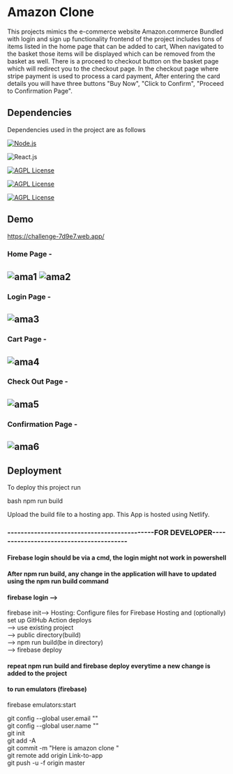 # Amazon Clone
This projects mimics the e-commerce website Amazon.commerce
Bundled with login and sign up functionality frontend of the 
project includes tons of items listed in the home page that 
can be added to cart, When navigated to the basket those items
 will be displayed which can be removed from the basket as well.
There is a proceed to checkout button on the basket page which 
will redirect you to the checkout page.
In the checkout page where stripe payment is used to process a 
card payment, After entering the card details you will have three 
buttons "Buy Now", "Click to Confirm", "Proceed to Confirmation Page".



## Dependencies

Dependencies used in the project are as follows

[![Node.js](https://img.shields.io/badge/Dependency-Node.js-red)](https://nodejs.org/en/)

![React.js](https://img.shields.io/badge/Library-React.js-blue)

[![AGPL License](https://img.shields.io/badge/Backend-Firebase-lightgrey)](http://www.firebase.com)

[![AGPL License](https://img.shields.io/badge/dependency-Javascript-orange)](http://www.javascript.com)

[![AGPL License](https://img.shields.io/badge/UI-Material--UI-yellowgreen)](http://www.materialui.com)


## Demo
https://challenge-7d9e7.web.app/

### Home Page -
![ama1](https://user-images.githubusercontent.com/86125077/210316057-d9b6e135-dd91-481a-888d-6e86337e85da.png)
![ama2](https://user-images.githubusercontent.com/86125077/210316068-ec57bd1b-0070-4d30-bc1e-a64c2d67c132.png)
-----------------------------------------------------------------------------------------------------------------------------------------------------------------------

### Login Page -
![ama3](https://user-images.githubusercontent.com/86125077/210316277-ac8ad501-91ee-4e08-818e-b2a0b178428b.png)
-----------------------------------------------------------------------------------------------------------------------------------------------------------------------

### Cart Page -
![ama4](https://user-images.githubusercontent.com/86125077/210316181-14e39547-3846-4280-9753-6b734871a306.png)
-----------------------------------------------------------------------------------------------------------------------------------------------------------------------

### Check Out Page -
![ama5](https://user-images.githubusercontent.com/86125077/210316369-40d41922-b82b-489c-b88d-e20106a3108a.png)
-----------------------------------------------------------------------------------------------------------------------------------------------------------------------

### Confirmation Page -
![ama6](https://user-images.githubusercontent.com/86125077/210316438-17d8f404-a354-4347-bca2-9bcf9d786e9e.png)
-----------------------------------------------------------------------------------------------------------------------------------------------------------------------


## Deployment

To deploy this project run

bash
  npm run build

Upload the build file to a hosting app.
This App is hosted using Netlify.





  
### --------------------------------------------FOR DEVELOPER----------------------------------------
#### Firebase login should be via a cmd, the login might not work in powershell

#### After npm run build, any change in the application will have to updated using the npm run build command
#### firebase login -->
firebase init--> Hosting: Configure files for Firebase Hosting and (optionally) set up GitHub Action deploys          
--> use existing project        
--> public directory(build)       
--> npm run build(be in directory)       
--> firebase deploy         
#### repeat npm run build and firebase deploy everytime a new change is added to the project

#### to run emulators (firebase)
firebase emulators:start

git config --global user.email ""            
git config --global user.name ""          
git init         
git add -A         
git commit -m "Here is amazon clone "       
git remote add origin Link-to-app      
git push -u -f origin master

